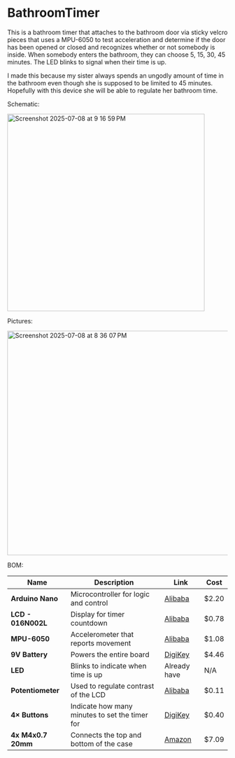 # BathroomTimer

This is a bathroom timer that attaches to the bathroom door via sticky velcro pieces that uses a MPU-6050 to test acceleration and determine if the door has been opened or closed and recognizes whether or not somebody is inside. When somebody enters the bathroom, they can choose 5, 15, 30, 45 minutes. The LED blinks to signal when their time is up. 

I made this because my sister always spends an ungodly amount of time in the bathroom even though she is supposed to be limited to 45 minutes. Hopefully with this device she will be able to regulate her bathroom time. 

Schematic:

<img width="451" alt="Screenshot 2025-07-08 at 9 16 59 PM" src="https://github.com/user-attachments/assets/bbe58f99-a35f-40da-8c90-46f2d6a416d6" />


Pictures:

<img width="513" alt="Screenshot 2025-07-08 at 8 36 07 PM" src="https://github.com/user-attachments/assets/6c45e756-880e-48ba-975e-64e007ac46d2" />

BOM:

| Name               | Description                                    | Link                                                                                                                  | Cost   |
| ------------------ | ---------------------------------------------- | --------------------------------------------------------------------------------------------------------------------- | ------ |
| **Arduino Nano**   | Microcontroller for logic and control          | [Alibaba](https://www.alibaba.com/pla/good-quality-Arduino-Nano-V30-CH340G_1600942840347.html)                        | \$2.20 |
| **LCD - 016N002L** | Display for timer countdown                    | [Alibaba](https://www.alibaba.com/product-detail/p_62532698703.html)                                                  | \$0.78 |
| **MPU-6050**       | Accelerometer that reports movement            | [Alibaba](https://www.alibaba.com/product-detail/GY-521-MPU-6050-MPU6050-Module_1600307178499.html)                   | \$1.08 |
| **9V Battery**     | Powers the entire board                        | [DigiKey](https://www.digikey.com/en/products/detail/duracell-industrial-operations-inc/9V/21259959)                  | \$4.46 |
| **LED**            | Blinks to indicate when time is up             | Already have                                                                                                          | N/A    |
| **Potentiometer**  | Used to regulate contrast of the LCD           | [Alibaba](https://www.alibaba.com/product-detail/High-Quality-16mm-WH148-Rotary-Mono_1601201209855.html)              | \$0.11 |
| **4× Buttons**     | Indicate how many minutes to set the timer for | [DigiKey](https://www.digikey.com/en/products/detail/same-sky-formerly-cui-devices-/TS02-66-60-BK-160-LCR-D/15634268) | \$0.40 |
| **4x M4x0.7 20mm** | Connects the top and bottom of the case        | [Amazon](https://www.amazon.com/DTGN-M4-0-7x20mm-Button-Socket-Screws/)                                       | $7.09 |
